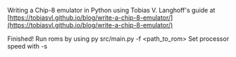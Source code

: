 Writing a Chip-8 emulator in Python using Tobias V. Langhoff's guide at [https://tobiasvl.github.io/blog/write-a-chip-8-emulator/](https://tobiasvl.github.io/blog/write-a-chip-8-emulator/)

Finished! 
Run roms by using py src/main.py -f <path_to_rom>
Set processor speed with -s <Hz>